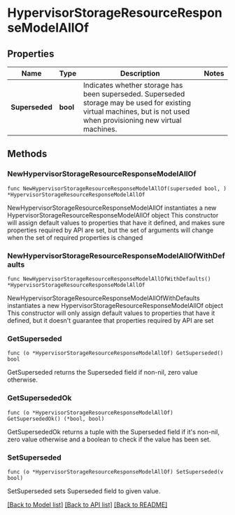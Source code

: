 # HypervisorStorageResourceResponseModelAllOf

## Properties

Name | Type | Description | Notes
------------ | ------------- | ------------- | -------------
**Superseded** | **bool** | Indicates whether storage has been superseded.  Superseded storage may be used for existing virtual machines, but is not used when provisioning new virtual machines. | 

## Methods

### NewHypervisorStorageResourceResponseModelAllOf

`func NewHypervisorStorageResourceResponseModelAllOf(superseded bool, ) *HypervisorStorageResourceResponseModelAllOf`

NewHypervisorStorageResourceResponseModelAllOf instantiates a new HypervisorStorageResourceResponseModelAllOf object
This constructor will assign default values to properties that have it defined,
and makes sure properties required by API are set, but the set of arguments
will change when the set of required properties is changed

### NewHypervisorStorageResourceResponseModelAllOfWithDefaults

`func NewHypervisorStorageResourceResponseModelAllOfWithDefaults() *HypervisorStorageResourceResponseModelAllOf`

NewHypervisorStorageResourceResponseModelAllOfWithDefaults instantiates a new HypervisorStorageResourceResponseModelAllOf object
This constructor will only assign default values to properties that have it defined,
but it doesn't guarantee that properties required by API are set

### GetSuperseded

`func (o *HypervisorStorageResourceResponseModelAllOf) GetSuperseded() bool`

GetSuperseded returns the Superseded field if non-nil, zero value otherwise.

### GetSupersededOk

`func (o *HypervisorStorageResourceResponseModelAllOf) GetSupersededOk() (*bool, bool)`

GetSupersededOk returns a tuple with the Superseded field if it's non-nil, zero value otherwise
and a boolean to check if the value has been set.

### SetSuperseded

`func (o *HypervisorStorageResourceResponseModelAllOf) SetSuperseded(v bool)`

SetSuperseded sets Superseded field to given value.



[[Back to Model list]](../README.md#documentation-for-models) [[Back to API list]](../README.md#documentation-for-api-endpoints) [[Back to README]](../README.md)


